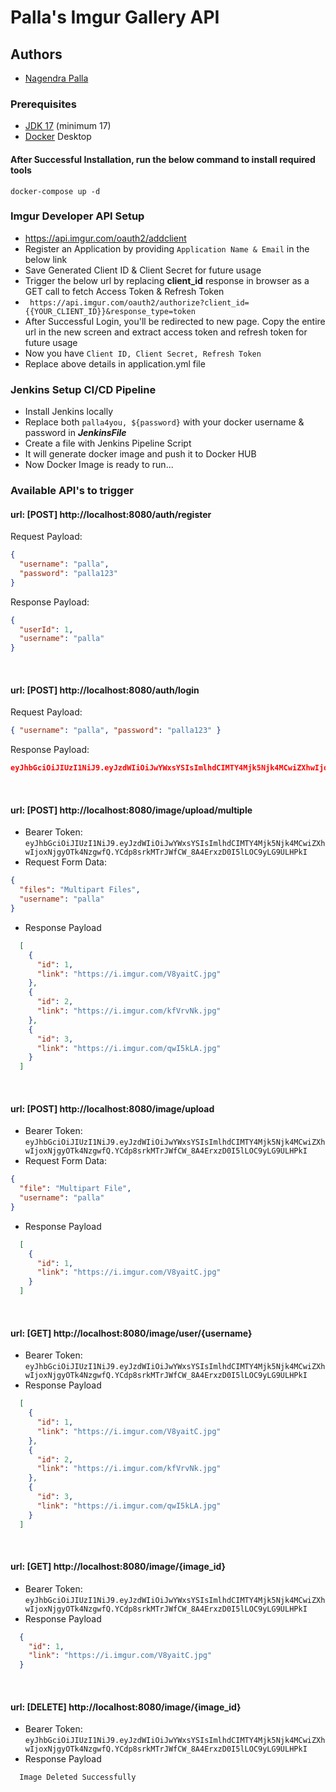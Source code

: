 # Palla's Imgur Gallery API

## Authors

- [Nagendra Palla](https://github.com/nagendrapalla)

### Prerequisites

- [JDK 17](https://www.oracle.com/java/technologies/javase/jdk17-archive-downloads.html) (minimum 17)
- [Docker](https://www.docker.com/products/docker-desktop/) Desktop

#### After Successful Installation, run the below command to install required tools

```docker-compose up -d```

### Imgur Developer API Setup

- https://api.imgur.com/oauth2/addclient
- Register an Application by providing ```Application Name & Email``` in the below link
- Save Generated Client ID & Client Secret for future usage
- Trigger the below url by replacing **client_id** response in browser as a GET call to fetch Access Token & Refresh
  Token
- ``` https://api.imgur.com/oauth2/authorize?client_id={{YOUR_CLIENT_ID}}&response_type=token```
- After Successful Login, you'll be redirected to new page. Copy the entire url in the new screen and extract access
  token and refresh token for future usage
- Now you have ```Client ID, Client Secret, Refresh Token ```
- Replace above details in application.yml file

### Jenkins Setup CI/CD Pipeline

- Install Jenkins locally
- Replace both ```palla4you, ${password}``` with your docker username & password in **_JenkinsFile_**
- Create a file with Jenkins Pipeline Script
- It will generate docker image and push it to Docker HUB
- Now Docker Image is ready to run...

### Available API's to trigger

#### url: [POST] http://localhost:8080/auth/register
Request Payload:

```json
{
  "username": "palla",
  "password": "palla123"
}
```

Response Payload:

```json lines
{
  "userId": 1,
  "username": "palla"
}
```

&nbsp;

#### url: [POST] http://localhost:8080/auth/login

Request Payload:

``` json
{ "username": "palla", "password": "palla123" }
```

Response Payload:

``` json
eyJhbGciOiJIUzI1NiJ9.eyJzdWIiOiJwYWxsYSIsImlhdCIMTY4Mjk5Njk4MCwiZXhwIjoxNjgyOTk4NzgwfQ.YCdp8srkMTrJWfCW_8A4ErxzD0I5lLOC9yLG9ULHPkI
``` 

&nbsp;

#### url: [POST] http://localhost:8080/image/upload/multiple

- Bearer
  Token: ```eyJhbGciOiJIUzI1NiJ9.eyJzdWIiOiJwYWxsYSIsImlhdCIMTY4Mjk5Njk4MCwiZXhwIjoxNjgyOTk4NzgwfQ.YCdp8srkMTrJWfCW_8A4ErxzD0I5lLOC9yLG9ULHPkI```
- Request Form Data:

```json 
{
  "files": "Multipart Files",
  "username": "palla"
}
```

- Response Payload
```json
  [
    {
      "id": 1,
      "link": "https://i.imgur.com/V8yaitC.jpg"
    },
    {
      "id": 2,
      "link": "https://i.imgur.com/kfVrvNk.jpg"
    },
    {
      "id": 3,
      "link": "https://i.imgur.com/qwI5kLA.jpg"
    }
  ]
  ```

&nbsp;

#### url: [POST] http://localhost:8080/image/upload

- Bearer
  Token: ```eyJhbGciOiJIUzI1NiJ9.eyJzdWIiOiJwYWxsYSIsImlhdCIMTY4Mjk5Njk4MCwiZXhwIjoxNjgyOTk4NzgwfQ.YCdp8srkMTrJWfCW_8A4ErxzD0I5lLOC9yLG9ULHPkI```
- Request Form Data:

```json 
{
  "file": "Multipart File",
  "username": "palla"
}
```

- Response Payload
```json
  [
    {
      "id": 1,
      "link": "https://i.imgur.com/V8yaitC.jpg"
    }
  ]
  ```

&nbsp;

#### url: [GET] http://localhost:8080/image/user/{username}

- Bearer
  Token: ```eyJhbGciOiJIUzI1NiJ9.eyJzdWIiOiJwYWxsYSIsImlhdCIMTY4Mjk5Njk4MCwiZXhwIjoxNjgyOTk4NzgwfQ.YCdp8srkMTrJWfCW_8A4ErxzD0I5lLOC9yLG9ULHPkI```
- Response Payload
```json
  [
    {
      "id": 1,
      "link": "https://i.imgur.com/V8yaitC.jpg"
    },
    {
      "id": 2,
      "link": "https://i.imgur.com/kfVrvNk.jpg"
    },
    {
      "id": 3,
      "link": "https://i.imgur.com/qwI5kLA.jpg"
    }
  ]
```

&nbsp;

#### url: [GET] http://localhost:8080/image/{image_id}

- Bearer
  Token: ```eyJhbGciOiJIUzI1NiJ9.eyJzdWIiOiJwYWxsYSIsImlhdCIMTY4Mjk5Njk4MCwiZXhwIjoxNjgyOTk4NzgwfQ.YCdp8srkMTrJWfCW_8A4ErxzD0I5lLOC9yLG9ULHPkI```
- Response Payload
```json 
  {
    "id": 1,
    "link": "https://i.imgur.com/V8yaitC.jpg"
  }  
```
&nbsp;

#### url: [DELETE] http://localhost:8080/image/{image_id}

- Bearer
  Token: ```eyJhbGciOiJIUzI1NiJ9.eyJzdWIiOiJwYWxsYSIsImlhdCIMTY4Mjk5Njk4MCwiZXhwIjoxNjgyOTk4NzgwfQ.YCdp8srkMTrJWfCW_8A4ErxzD0I5lLOC9yLG9ULHPkI```
- Response Payload
``` 
  Image Deleted Successfully 
```
